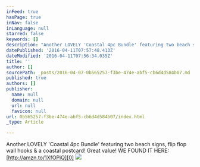 ```yaml
---
inFeed: true
hasPage: true
inNav: false
inLanguage: null
starred: false
keywords: []
description: "Another LOVELY 'Coastal 4pc Bundle' featuring two beach signs, flip flop wall hooks & a coastal postcard! Great value!\_WE FOUND IT HERE:\_http://amzn.to/1XfOPiQ"
datePublished: '2016-04-11T07:57:48.413Z'
dateModified: '2016-04-11T07:56:34.035Z'
title: ''
author: []
sourcePath: _posts/2016-04-07-0b565257-f3be-474e-abf5-cb6d4d584b07.md
published: true
authors: []
publisher:
  name: null
  domain: null
  url: null
  favicon: null
url: 0b565257-f3be-474e-abf5-cb6d4d584b07/index.html
_type: Article

---
```

Another LOVELY 'Coastal 4pc Bundle' featuring two beach signs, flip flop wall hooks & a coastal postcard! Great value! WE FOUND IT HERE: [http://amzn.to/1XfOPiQ][0]
![](https://s3-us-west-2.amazonaws.com/the-grid-img/p/c1d2d794006c23ad40c48eb29eb1905bf0e46251.png)

[0]: http://amzn.to/1XfOPiQ